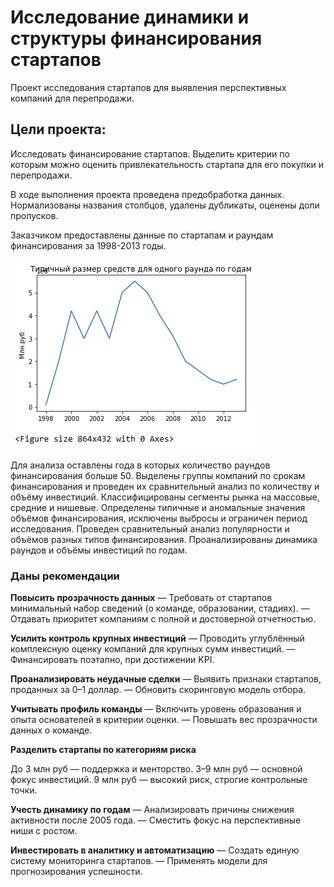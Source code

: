 # Исследование динамики и структуры финансирования стартапов

Проект исследования стартапов для выявления перспективных компаний для перепродажи.

## Цели проекта:
Исследовать финансирование стартапов. Выделить критерии по которым можно оценить привлекательность стартапа для его покупки и перепродажи.

В ходе выполнения проекта проведена предобработка данных. Нормализованы названия столбцов, удалены дубликаты, оценены доли пропусков.

Заказчиком предоставлены данные по стартапам и раундам финансирования за 1998-2013 годы.

![Визуализация_финансирования_по годам](https://github.com/Olga-Elkhova/Startup-research/blob/main/%D0%92%D0%B8%D0%B7%D1%83%D0%B0%D0%BB%D0%B8%D0%B7%D0%B0%D1%86%D0%B8%D1%8F_%D1%84%D0%B8%D0%BD%D0%B0%D0%BD%D1%81%D0%B8%D1%80%D0%BE%D0%B2%D0%B0%D0%BD%D0%B8%D1%8F_%D0%BF%D0%BE%20%D0%B3%D0%BE%D0%B4%D0%B0%D0%BC.png)

Для анализа оставлены года в которых количество раундов финансирования больше 50.
Выделены группы компаний по срокам финансирования и проведен их сравнительный анализ по количеству и объёму инвестиций.
Классифицированы сегменты рынка на массовые, средние и нишевые.
Определены типичные и аномальные значения объёмов финансирования, исключены выбросы и ограничен период исследования.
Проведен сравнительный анализ популярности и объёмов разных типов финансирования.
Проанализированы динамика раундов и объёмы инвестиций по годам.

### Даны рекомендации

**Повысить прозрачность данных**
— Требовать от стартапов минимальный набор сведений (о команде, образовании, стадиях).
— Отдавать приоритет компаниям с полной и достоверной отчетностью.

**Усилить контроль крупных инвестиций**
— Проводить углублённый комплексную оценку компаний для крупных сумм инвестиций.
— Финансировать поэтапно, при достижении KPI.

**Проанализировать неудачные сделки**
— Выявить признаки стартапов, проданных за 0–1 доллар.
— Обновить скоринговую модель отбора.

**Учитывать профиль команды**
— Включить уровень образования и опыта основателей в критерии оценки.
— Повышать вес прозрачности данных о команде.

**Разделить стартапы по категориям риска**

До 3 млн руб — поддержка и менторство.
3–9 млн руб — основной фокус инвестиций.
9 млн руб — высокий риск, строгие контрольные точки.

**Учесть динамику по годам**
— Анализировать причины снижения активности после 2005 года.
— Сместить фокус на перспективные ниши с ростом.

**Инвестировать в аналитику и автоматизацию**
— Создать единую систему мониторинга стартапов.
— Применять модели для прогнозирования успешности.
